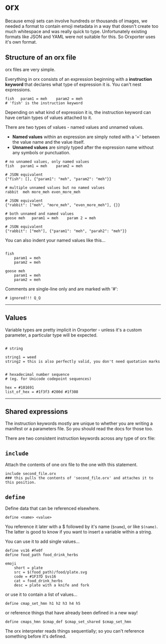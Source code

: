 # orx

Because emoji sets can involve hundreds or thousands of images, we needed a format to contain emoji metadata in a way that doesn't create too much whitespace and was really quick to type. Unfortunately existing formats like JSON and YAML were not suitable for this. So Orxporter uses it's own format.


## Structure of an orx file

orx files are very simple.

Everything in orx consists of an expression beginning with a **instruction keyword** that declares what type of expression it is. You can't nest expressions.


```
fish   param1 = meh    param2 = meh  
# 'fish' is the instruction keyword

```

Depending on what kind of expression it is, the instruction keyword can have certain types of values attached to it.

There are two types of values - named values and unnamed values.

- **Named values** within an expression are simply noted with a '=' between the value name and the value itself.
- **Unnamed values** are simply typed after the expression name without any symbols or punctuation.

```
# no unnamed values, only named values
fish   param1 = meh    param2 = meh     

# JSON equivalent
{"fish": [], {"param1": "meh", "param2": "meh"}}
```

```
# multiple unnamed values but no named values
rabbit  meh more_meh even_more_meh

# JSON equivalent
{"rabbit": ["meh", "more_meh", "even_more_meh"], {}}
```

```
# both unnamed and named values
goose meh   param1 = meh    param 2 = meh

# JSON equivalent
{"rabbit": ["meh"], {"param1": "meh", "parah2": "meh"}}
```



You can also indent your named values like this...

```

fish
    param1 = meh
    param2 = meh     

goose meh   
    param1 = meh
    param2 = meh

```

Comments are single-line only and are marked with '#':

```
# ignored!!! Q_Q
```

---
## Values

Variable types are pretty implicit in Orxporter - unless it's a custom parameter, a particular type will be expected.

```

# string

string1 = weed
string2 = this is also perfectly valid, you don't need quotation marks


# hexadecimal number sequence
# (eg. for Unicode codepoint sequences)

hex = #101691
list_of_hex = #1f3f3 #200d #1f308

```






---

## Shared expressions

The instruction keywords mostly are unique to whether you are writing a manifest or a parameters file. So you should read the docs for those too.

There are two consistent instruction keywords across any type of orx file:


## `include`

Attach the contents of one orx file to the one with this statement.

```
include second_file.orx
### this pulls the contents of 'second_file.orx' and attaches it to this position.
```


## `define`

Define data that can be referenced elsewhere.

```
define <name> <value>
```

You reference it later with a $ followed by it's name (`$name`), or like `$(name)`. The latter is good to know if you want to insert a variable within a string.



You can use it to add single values...

```
define vs16 #fe0f
define food_path food_drink_herbs

emoji
    short = plate
    src = $(food_path)/food/plate.svg
    code = #1F37D $vs16
    cat = food_drink_herbs
    desc = plate with a knife and fork
```

or use it to contain a list of values...


```
define cmap_set_hmn h1 h2 h3 h4 h5
```

or reference things that have already been defined in a new way!

```
define cmaps_hmn $cmap_def $cmap_set_shared $cmap_set_hmn
```

The orx interpreter reads things sequentially; so you can't reference something before it's defined.
